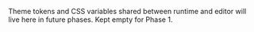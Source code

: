 Theme tokens and CSS variables shared between runtime and editor will live here in future phases. Kept empty for Phase 1.